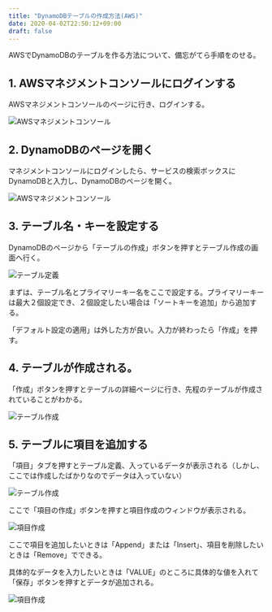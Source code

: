 ```yaml
---
title: "DynamoDBテーブルの作成方法(AWS)"
date: 2020-04-02T22:50:12+09:00
draft: false
---
```


AWSでDynamoDBのテーブルを作る方法について、備忘がてら手順をのせる。

## 1. AWSマネジメントコンソールにログインする

AWSマネジメントコンソールのページに行き、ログインする。

![AWSマネジメントコンソール](/img/aws/aws_management_console.png)


## 2. DynamoDBのページを開く

マネジメントコンソールにログインしたら、サービスの検索ボックスにDynamoDBと入力し、DynamoDBのページを開く。

![AWSマネジメントコンソール](/img/aws/aws_management_console_dynamodb.png)

## 3. テーブル名・キーを設定する

DynamoDBのページから「テーブルの作成」ボタンを押すとテーブル作成の画面へ行く。

![テーブル定義](/img/aws/dynamodb_table.png)

まずは、テーブル名とプライマリーキー名をここで設定する。プライマリーキーは最大２個設定でき、２個設定したい場合は「ソートキーを追加」から追加する。

「デフォルト設定の適用」は外した方が良い。入力が終わったら「作成」を押す。

## 4. テーブルが作成される。

「作成」ボタンを押すとテーブルの詳細ページに行き、先程のテーブルが作成されていることがわかる。

![テーブル作成](/img/aws/dynamodb_table_created.png)

## 5. テーブルに項目を追加する

「項目」タブを押すとテーブル定義、入っているデータが表示される（しかし、ここでは作成したばかりなのでデータは入っていない）

![テーブル作成](/img/aws/dynamodb_item.png)

ここで「項目の作成」ボタンを押すと項目作成のウィンドウが表示される。

![項目作成](/img/aws/dynamodb_additem.png)

ここで項目を追加したいときは「Append」または「Insert」、項目を削除したいときは「Remove」でできる。

具体的なデータを入力したいときは「VALUE」のところに具体的な値を入れて「保存」ボタンを押すとデータが追加される。

![項目作成](/img/aws/dynamodb_added.png)
